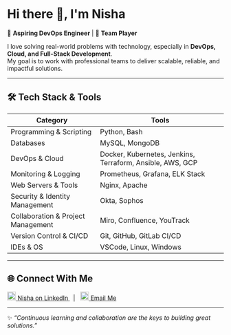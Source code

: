 # Hi there 👋, I'm Nisha  

🚀 **Aspiring DevOps Engineer** | 🤝 **Team Player**  

I love solving real-world problems with technology, especially in **DevOps, Cloud, and Full-Stack Development**.  
My goal is to work with professional teams to deliver scalable, reliable, and impactful solutions.  

---

## 🛠️ Tech Stack & Tools  

| Category | Tools |
|----------|-------|
| Programming & Scripting | Python,  Bash |
| Databases | MySQL, MongoDB |
| DevOps & Cloud | Docker, Kubernetes, Jenkins, Terraform, Ansible, AWS, GCP |
| Monitoring & Logging | Prometheus, Grafana, ELK Stack |
| Web Servers & Tools | Nginx, Apache |
| Security & Identity Management | Okta, Sophos |
| Collaboration & Project Management | Miro, Confluence, YouTrack |
| Version Control & CI/CD | Git, GitHub, GitLab CI/CD |
| IDEs & OS | VSCode, Linux, Windows |


<!-- ## 🛠️ Tech Stack & Tools  

### 💻 Programming & Scripting  
![Python](https://img.shields.io/badge/Python-3776AB?style=for-the-badge&logo=python&logoColor=white)  
![Java](https://img.shields.io/badge/Java-007396?style=for-the-badge&logo=java&logoColor=white)  
![JavaScript](https://img.shields.io/badge/JavaScript-F7DF1E?style=for-the-badge&logo=javascript&logoColor=black)  
![Bash](https://img.shields.io/badge/Bash-4EAA25?style=for-the-badge&logo=gnu-bash&logoColor=white)  

### 🌐 Frontend  
![React](https://img.shields.io/badge/React-61DAFB?style=for-the-badge&logo=react&logoColor=black)  
![HTML](https://img.shields.io/badge/HTML5-E34F26?style=for-the-badge&logo=html5&logoColor=white)  
![CSS](https://img.shields.io/badge/CSS3-1572B6?style=for-the-badge&logo=css3&logoColor=white)  
![Bootstrap](https://img.shields.io/badge/Bootstrap-7952B3?style=for-the-badge&logo=bootstrap&logoColor=white)  

### ⚙️ Backend  
![Node.js](https://img.shields.io/badge/Node.js-339933?style=for-the-badge&logo=nodedotjs&logoColor=white)  
![Express.js](https://img.shields.io/badge/Express.js-000000?style=for-the-badge&logo=express&logoColor=white)  
![PHP](https://img.shields.io/badge/PHP-777BB4?style=for-the-badge&logo=php&logoColor=white)  

### 🗄️ Databases  
![MySQL](https://img.shields.io/badge/MySQL-4479A1?style=for-the-badge&logo=mysql&logoColor=white)  
![MongoDB](https://img.shields.io/badge/MongoDB-47A248?style=for-the-badge&logo=mongodb&logoColor=white)  

### 🚀 DevOps & Cloud  
![Docker](https://img.shields.io/badge/Docker-2496ED?style=for-the-badge&logo=docker&logoColor=white)  
![Kubernetes](https://img.shields.io/badge/Kubernetes-326CE5?style=for-the-badge&logo=kubernetes&logoColor=white)  
![Jenkins](https://img.shields.io/badge/Jenkins-D24939?style=for-the-badge&logo=jenkins&logoColor=white)  
![Terraform](https://img.shields.io/badge/Terraform-7B42BC?style=for-the-badge&logo=terraform&logoColor=white)  
![Ansible](https://img.shields.io/badge/Ansible-EE0000?style=for-the-badge&logo=ansible&logoColor=white)  
![AWS](https://img.shields.io/badge/Amazon_AWS-232F3E?style=for-the-badge&logo=amazon-aws&logoColor=white)  
![GCP](https://img.shields.io/badge/Google_Cloud-4285F4?style=for-the-badge&logo=google-cloud&logoColor=white)  

### 📊 Monitoring & Logging  
![Prometheus](https://img.shields.io/badge/Prometheus-E6522C?style=for-the-badge&logo=prometheus&logoColor=white)  
![Grafana](https://img.shields.io/badge/Grafana-F46800?style=for-the-badge&logo=grafana&logoColor=white)  
![ELK](https://img.shields.io/badge/ELK_Stack-005571?style=for-the-badge&logo=elasticstack&logoColor=white)  

### 🌍 Web Servers & Tools  
![Nginx](https://img.shields.io/badge/Nginx-009639?style=for-the-badge&logo=nginx&logoColor=white)  
![Apache](https://img.shields.io/badge/Apache-D22128?style=for-the-badge&logo=apache&logoColor=white)  

### 🔒 Security & Identity Management
![Okta](https://img.shields.io/badge/Okta-007DC1?style=for-the-badge&logo=okta&logoColor=white)  
![Sophos](https://img.shields.io/badge/Sophos-FF6A00?style=for-the-badge&logo=sophos&logoColor=white)  

### 📋 Collaboration & Project Management
![Miro](https://img.shields.io/badge/Miro-000000?style=for-the-badge&logo=miro&logoColor=FFCC00)  
![Confluence](https://img.shields.io/badge/Confluence-172B4D?style=for-the-badge&logo=confluence&logoColor=white)  
![YouTrack](https://img.shields.io/badge/YouTrack-FF6C37?style=for-the-badge&logo=youtrack&logoColor=white)  
 -->
---

<!-- 
## 📌 Featured Projects  

🔹 **Hospital Management System** – Java, JDBC, MySQL  
🔹 **Contact Management System** – HTML, CSS, PHP, Bootstrap, MySQL  
🔹 **Three-Tier React + Node.js + MySQL App** – Deployed on AWS (EC2, RDS, S3)  
🔹 **Neural Network Architecture Thesis** – Python, MATLAB, WEKA  

👉 [Check out my repositories here](https://github.com/your-username?tab=repositories)

---

-->

<!-- 
## 📊 GitHub Stats  

![Nisha's GitHub stats](https://github-readme-stats.vercel.app/api?username=your-username&show_icons=true&theme=tokyonight)  
![Top Langs](https://github-readme-stats.vercel.app/api/top-langs/?username=your-username&layout=compact&theme=tokyonight)  
![GitHub Streak](https://streak-stats.demolab.com/?user=your-username&theme=tokyonight)  

---
 -->

<!-- - 🌍 [Portfolio/Blog](https://your-portfolio.com)  -->
## 🌐 Connect With Me

<a href="https://www.linkedin.com/in/kamrunnaharnisha/" target="_blank">
  <img src="https://cdn.jsdelivr.net/npm/simple-icons@v9/icons/linkedin.svg" width="20"> Nisha on LinkedIn
</a> &nbsp; | &nbsp;
<a href="mailto:kamrun.nahar@bjitgroup.com">
  <img src="https://cdn.jsdelivr.net/npm/simple-icons@v9/icons/gmail.svg" width="20"> Email Me
</a>



---

✨ _“Continuous learning and collaboration are the keys to building great solutions.”_

